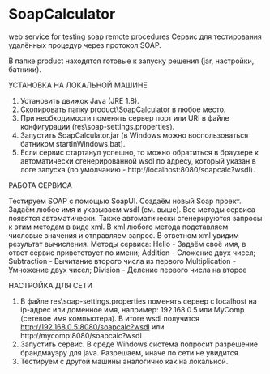 # SoapCalculator
web service for testing soap remote procedures
Сервис для тестирования удалённых процедур через протокол SOAP.

В папке product находятся готовые к запуску решения (jar, настройки, батники).

УСТАНОВКА НА ЛОКАЛЬНОЙ МАШИНЕ

1. Установить движок Java (JRE 1.8).
2. Скопировать папку product\SoapCalculator в любое место.
3. При необходимости поменять сервер порт или URI в файле конфигурации (res\soap-settings.properties).
4. Запустить SoapCalculator.jar (в Windows можно воспользоваться батником startInWindows.bat).
5. Если сервис стартанул успешно, то можно обратиться в браузере к автоматически сгенерированной wsdl по адресу,
который указан в логе запуска (по умолчанию - http://localhost:8080/soapcalc?wsdl).

РАБОТА СЕРВИСА

Тестируем SOAP с помощью SoapUI. Создаём новый Soap проект. Задаём любое имя и указываем wsdl (см. выше).
Все методы сервиса появятся автоматически. Также автоматически сгенерируются запросы к этим методам в виде xml.
В xml любого метода подставляем числовые значения и отправляем запрос. В ответном xml увидим результат вычисления.
Методы сервиса:
  Hello - Задаём своё имя, в ответ сервис приветствует по имени;
  Addition - Сложение двух чисел;
  Subtraction - Вычитание второго числа из первого
  Multiplication - Умножение двух чисел;
  Division - Деление первого числа на второе

НАСТРОЙКА ДЛЯ СЕТИ
1. В файле res\soap-settings.properties поменять сервер с localhost на ip-адрес или доменное имя, например: 
192.168.0.5 или MyComp (сетевое имя компьютера).
В итоге wsdl получится http://192.168.0.5:8080/soapcalc?wsdl или http://mycomp:8080/soapcalc?wsdl
2. Запустить сервис. В среде Windows система попросит разрешение брандмауэру для java. Разрешаем, иначе по сети не увидится.
3. Тестируем с другой машины аналогично как на локальной.
